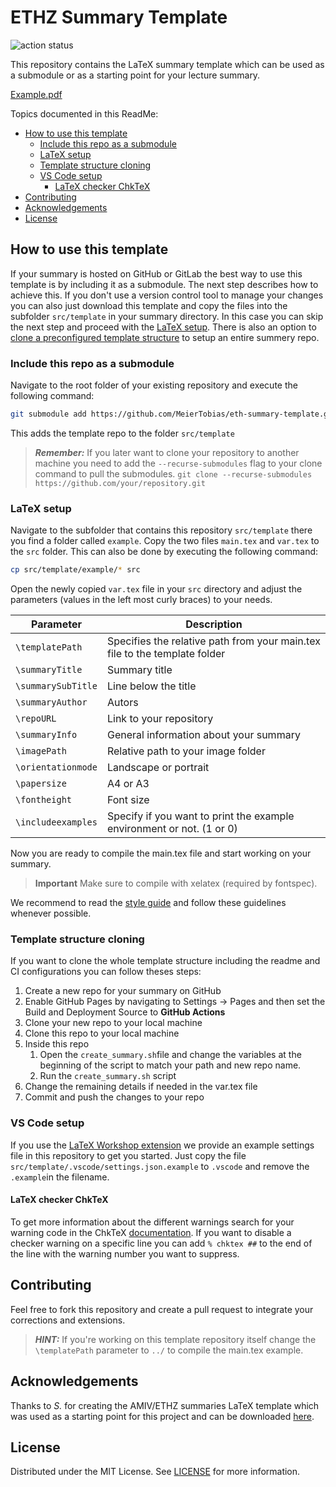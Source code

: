 # ETHZ Summary Template <!-- omit from toc -->

![action status](https://github.com/meiertobias/eth-summary-template/actions/workflows/build_deploy.yml/badge.svg)

This repository contains the LaTeX summary template which can be used as a submodule or as a starting point for your lecture summary.

[Example.pdf](https://meiertobias.github.io/eth-summary-template/main.pdf)

Topics documented in this ReadMe:

- [How to use this template](#how-to-use-this-template)
  - [Include this repo as a submodule](#include-this-repo-as-a-submodule)
  - [LaTeX setup](#latex-setup)
  - [Template structure cloning](#template-structure-cloning)
  - [VS Code setup](#vs-code-setup)
    - [LaTeX checker ChkTeX](#latex-checker-chktex)
- [Contributing](#contributing)
- [Acknowledgements](#acknowledgements)
- [License](#license)

## How to use this template

If your summary is hosted on GitHub or GitLab the best way to use this template is by including it as a submodule. The next step describes how to achieve this. If you don't use a version control tool to manage your changes you can also just download this template and copy the files into the subfolder `src/template` in your summary directory. In this case you can skip the next step and proceed with the [LaTeX setup](#latex-setup). There is also an option to [clone a preconfigured template structure](#template-structure-cloning) to setup an entire summery repo.

### Include this repo as a submodule

Navigate to the root folder of your existing repository and execute the following command:

``` bash
git submodule add https://github.com/MeierTobias/eth-summary-template.git src/template
```

This adds the template repo to the folder `src/template`

> **_Remember:_** If you later want to clone your repository to another machine you need to add the `--recurse-submodules` flag to your clone command to pull the submodules. `git clone --recurse-submodules https://github.com/your/repository.git`

### LaTeX setup

Navigate to the subfolder that contains this repository `src/template` there you find a folder called `example`. Copy the two files `main.tex` and `var.tex` to the `src` folder. This can also be done by executing the following command:

``` bash
cp src/template/example/* src
```

Open the newly copied `var.tex` file in your `src` directory and adjust the parameters (values in the left most curly braces) to your needs.

| Parameter          | Description                                                                |
| ------------------ | -------------------------------------------------------------------------- |
| `\templatePath`    | Specifies the relative path from your main.tex file to the template folder |
| `\summaryTitle`    | Summary title                                                              |
| `\summarySubTitle` | Line below the title                                                       |
| `\summaryAuthor`   | Autors                                                                     |
| `\repoURL`         | Link to your repository                                                    |
| `\summaryInfo`     | General information about your summary                                     |
| `\imagePath`       | Relative path to your image folder                                         |
| `\orientationmode` | Landscape or portrait                                                      |
| `\papersize`       | A4 or A3                                                                   |
| `\fontheight`      | Font size                                                                  |
| `\includeexamples` | Specify if you want to print the example environment or not. (1 or 0)      |

Now you are ready to compile the main.tex file and start working on your summary.

> **Important**
Make sure to compile with xelatex (required by fontspec).

We recommend to read the [style guide](https://meiertobias.github.io/eth-summarytemplate3/main.pdf) and follow these guidelines whenever possible.

### Template structure cloning

If you want to clone the whole template structure including the readme and CI configurations you can follow theses steps:

1. Create a new repo for your summary on GitHub
2. Enable GitHub Pages by navigating to Settings -> Pages and then set the Build and Deployment Source to **GitHub Actions**
3. Clone your new repo to your local machine
4. Clone this repo to your local machine
5. Inside this repo
   1. Open the `create_summary.sh`file and change the variables at the beginning of the script to match your path and new repo name.
   2. Run the `create_summary.sh` script
6. Change the remaining details if needed in the var.tex file
7. Commit and push the changes to your repo

### VS Code setup

If you use the [LaTeX Workshop extension](vscode:extension/James-Yu.latex-workshop) we provide an example settings file in this repository to get you started. Just copy the file `src/template/.vscode/settings.json.example` to `.vscode` and remove the `.example`in the filename.

#### LaTeX checker ChkTeX

To get more information about the different warnings search for your warning code in the ChkTeX [documentation](https://mirror.init7.net/ctan/support/chktex/ChkTeX.pdf). If you want to disable a checker warning on a specific line you can add `% chktex ##` to the end of the line with the warning number you want to suppress.

## Contributing

Feel free to fork this repository and create a pull request to integrate your corrections and extensions.

> **_HINT:_** If you're working on this template repository itself change the `\templatePath` parameter to `../` to compile the main.tex example.

## Acknowledgements

Thanks to _S._ for creating the AMIV/ETHZ summaries LaTeX template which was used as a starting point for this project and can be downloaded [here](https://de.overleaf.com/latex/templates/amiv-slash-ethz-summaries-template-landscape/trggddjtjhqr).

## License

Distributed under the MIT License. See [LICENSE](LICENSE) for more information.
